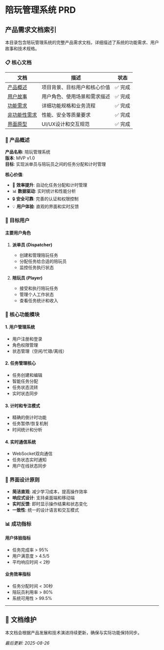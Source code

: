 # 陪玩管理系统 PRD

## 产品需求文档索引

本目录包含陪玩管理系统的完整产品需求文档，详细描述了系统的功能需求、用户故事和技术规格。

### 📋 核心文档

| 文档 | 描述 | 状态 |
|------|------|------|
| [产品概述](./product-overview.md) | 项目背景、目标用户和核心价值 | ✅ 完成 |
| [用户故事](./user-stories.md) | 用户角色、使用场景和需求描述 | ✅ 完成 |
| [功能需求](./functional-requirements.md) | 详细功能规格和业务流程 | ✅ 完成 |
| [非功能性需求](./non-functional-requirements.md) | 性能、安全等质量要求 | ✅ 完成 |
| [界面原型](./wireframes.md) | UI/UX设计和交互规范 | ✅ 完成 |

### 🎯 产品概述

**产品名称**: 陪玩管理系统  
**版本**: MVP v1.0  
**目标**: 实现派单员与陪玩员之间的任务分配和计时管理

**核心价值**:
- 🚀 **效率提升**: 自动化任务分配和计时管理
- 📊 **数据驱动**: 实时统计和性能分析
- 🔒 **安全可靠**: 完善的认证和权限控制
- 💡 **用户体验**: 直观的界面和实时反馈

### 👥 目标用户

#### 主要用户角色
1. **派单员 (Dispatcher)**
   - 创建和管理陪玩任务
   - 分配任务给合适的陪玩员
   - 监控任务执行状态

2. **陪玩员 (Player)**
   - 接受和执行陪玩任务
   - 管理个人工作状态
   - 查看任务统计和收入

### 📱 核心功能模块

#### 1. 用户管理系统
- 用户注册和登录
- 角色权限管理
- 状态管理（空闲/忙碌/离线）

#### 2. 任务管理核心
- 任务创建和编辑
- 智能任务分配
- 任务状态流转
- 实时状态同步

#### 3. 计时和专注模式
- 精确的倒计时功能
- 任务暂停/恢复机制
- 时间统计和分析

#### 4. 实时通信系统
- WebSocket双向通信
- 任务状态实时通知
- 用户在线状态同步

### 🎨 界面设计原则

- **简洁直观**: 减少学习成本，提高操作效率
- **响应式设计**: 支持桌面端和移动端
- **实时反馈**: 即时显示操作结果和状态变化
- **一致性**: 统一的设计语言和交互模式

### 📊 成功指标

#### 用户体验指标
- 任务完成率 > 95%
- 用户满意度 > 4.5/5
- 平均响应时间 < 2秒

#### 业务效率指标
- 任务分配时间 < 30秒
- 陪玩员利用率 > 80%
- 系统可用性 > 99.5%

---

## 🔄 文档维护

本文档会根据产品发展和技术演进持续更新，确保与实际功能保持同步。

*最后更新: 2025-08-26*